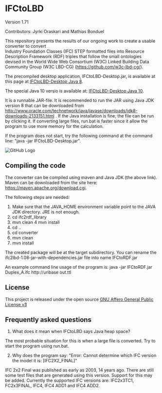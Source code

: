 # IFCtoLBD
Version 1.71

Contributors: Jyrki Oraskari and Mathias Bonduel 



This repository presents the results of our ongoing work to 
create a usable converter to convert  
Industry Foundation Classes (IFC) STEP formatted files into 
Resource Description Framework (RDF) triples that follow the small ontologies devised in  the  World Wide Web Consortium (W3C) Linked Building Data Community Group (W3C LBD-CG)
(https://github.com/w3c-lbd-cg/).


The precompiled desktop application, IFCtoLBD-Desktop.jar, is available at this page at 
 [IFCtoLBD-Desktop Java 8](https://github.com/jyrkioraskari/IFCtoLBD/blob/master/IFCtoLBD-Desktop_Java_8.jar?raw=true).

 The special Java 10 versio is available at:
 [IFCtoLBD-Desktop Java 10](https://github.com/jyrkioraskari/IFCtoLBD/blob/master/IFCtoLBD-Desktop_Java_10.jar?raw=true).

 
It is a runnable JAR-file. It is recommended to run the JAR using Java JDK version 8 that can be downloaded from http://www.oracle.com/technetwork/java/javase/downloads/jdk8-downloads-2133151.html .  If the Java installation is fine, the file can be run by clicking it. 
If converting large files, run.bat is faster since it allow the program to use more memory for the calculation.


If the program does not start, try the following command at the command line: "java -jar IFCtoLBD-Desktop.jar".

![GitHub Logo](https://github.com/jyrkioraskari/IFCtoLBD/blob/master/desktop/src/main/resources/screen.PNG)


## Compiling the code
The converter can be compiled using maven and Java JDK (the above link). Maven can be downloaded from the site here: https://maven.apache.org/download.cgi.

The following steps are needed:
1. Make sure that the JAVA_HOME environment variable point to the JAVA JDK directory. JRE is not enough.
2. cd ifc2rdf_library
3. mvn clean
4  mvn install
5. cd ..
6. cd converter
7. mvn clean 
8. mvn install

The created package will be at the target subdirectory.
You can rename the ifc2lbd-1.08-jar-with-dependencies.jar file into name IFCtoRDF.jar

An example command line usage of the program is:
java -jar IFCtoRDF.jar Duplex_A.ifc http://uribase  out.ttl

## License
This project is released under the open source [GNU Affero General Public License v3](http://www.gnu.org/licenses/agpl-3.0.en.html)

## Frequently asked questions

1.  What does it mean when IFCtoLBD says Java heap space?

The most probable situation for this is when a large file is converted. Try to start the program using run.bat. 

2. Why does the program say: "Error: Cannot determine which IFC version the model it is: [IFC2X2_FINAL]"

IFC 2x2 Final was published as early as 2003, 14 years ago. There are still some test files that are generated using this version. Support for this may be added.  Currently the supported IFC versions are:  IFC2x3TC1, FC2x3FINAL, IFC4, IFC4 ADD1 and  IFC4 ADD2.  